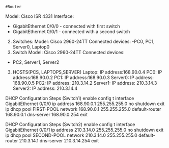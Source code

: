     #Router
Model: Cisco ISR 4331
Interface: 
- GigabitEthernet 0/0/0 - connected with first switch
- GigabitEthernet 0/0/1 - connected with a second switch

2. Switches:
Model: Cisco 2960-24TT 
Connected devices:
-PC0, PC1, Server0, Laptop0
2. Switch
Model: Cisco 2960-24TT
Connected devices:
- PC2, Server1, Server2

3. HOSTS(PCS, LAPTOPS,SERVER)
Laptop:
IP address:168.90.0.4
PC0:
IP address:168.90.0.2
PC1:
IP address:168.90.0.3
Server0:
IP address: 168.90.0.5
PC2:
IP address: 210.3.14.2
Server1:
IP address: 210.3.14.3
Server2:
IP address: 210.3.14.4

DHCP Configuration Steps (Switch1)
enable 
config t
interface GigabitEthernet 0/0/0
ip address 168.90.0.1 255.255.255.0
no shutdown 
exit
ip dhcp pool FIRST-POOL 
network 168.90.0.1 255.255.255.0
default-router 168.90.0.1 
dns-server 168.90.0.254
exit

DHCP Configuration Steps (Switch2)
enable 
config t
interface GigabitEthernet 0/0/1
ip address 210.3.14.0 255.255.255.0
no shutdown 
exit
ip dhcp pool SECOND-POOL 
network 210.3.14.0 255.255.255.0
default-router 210.3.14.1
dns-server 210.3.14.254
exit




